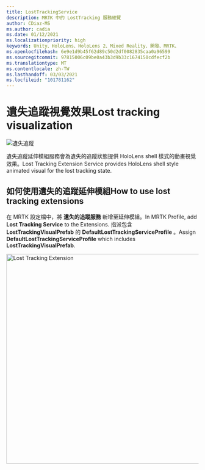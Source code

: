 ```yaml
---
title: LostTrackingService
description: MRTK 中的 LostTracking 服務總覽
author: CDiaz-MS
ms.author: cadia
ms.date: 01/12/2021
ms.localizationpriority: high
keywords: Unity、HoloLens、HoloLens 2、Mixed Reality、開發、MRTK、
ms.openlocfilehash: 6e9e1d9b45f62d89c50d2df0082835caa0a96599
ms.sourcegitcommit: 97815006c09be0a43b3d9b33c1674150cdfecf2b
ms.translationtype: MT
ms.contentlocale: zh-TW
ms.lasthandoff: 03/03/2021
ms.locfileid: "101781162"
---
```

# <a name="lost-tracking-visualization"></a><span data-ttu-id="3682b-104">遺失追蹤視覺效果</span><span class="sxs-lookup"><span data-stu-id="3682b-104">Lost tracking visualization</span></span>

![遺失追蹤](../images/lost-tracking/LostTrackingVisualization.jpg)

<span data-ttu-id="3682b-106">遺失追蹤延伸模組服務會為遺失的追蹤狀態提供 HoloLens shell 樣式的動畫視覺效果。</span><span class="sxs-lookup"><span data-stu-id="3682b-106">Lost Tracking Extension Service provides HoloLens shell style animated visual for the lost tracking state.</span></span>

## <a name="how-to-use-lost-tracking-extensions"></a><span data-ttu-id="3682b-107">如何使用遺失的追蹤延伸模組</span><span class="sxs-lookup"><span data-stu-id="3682b-107">How to use lost tracking extensions</span></span>

<span data-ttu-id="3682b-108">在 MRTK 設定檔中，將 **遺失的追蹤服務** 新增至延伸模組。</span><span class="sxs-lookup"><span data-stu-id="3682b-108">In MRTK Profile, add **Lost Tracking Service** to the Extensions.</span></span> <span data-ttu-id="3682b-109">指派包含 **LostTrackingVisualPrefab** 的 **DefaultLostTrackingServiceProfile** 。</span><span class="sxs-lookup"><span data-stu-id="3682b-109">Assign **DefaultLostTrackingServiceProfile** which includes **LostTrackingVisualPrefab**.</span></span>

<img src="../images/lost-tracking/LostTracking_Extensions.png" width="550" alt="Lost Tracking Extension">
